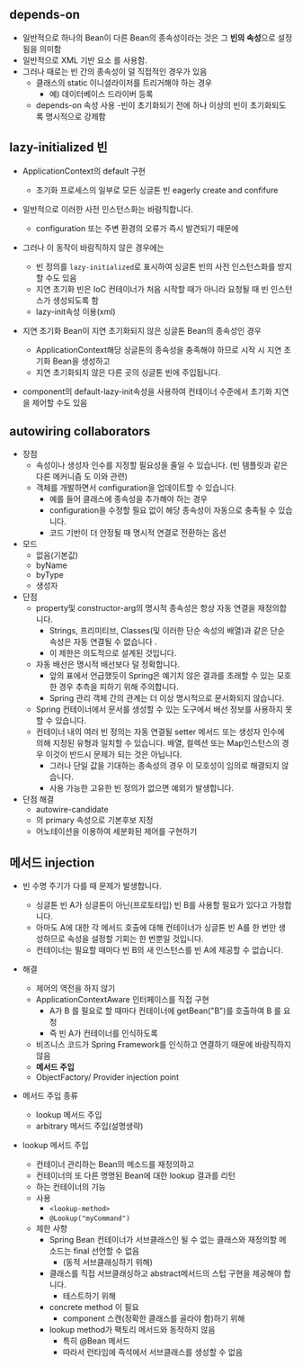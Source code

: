
## depends-on
- 일반적으로 하나의 Bean이 다른 Bean의 종속성이라는 것은 그 **빈의 속성**으로 설정됨을 의미함
- 일반적으로 XML 기반 <ref/> 요소 를 사용함. 
- 그러나 때로는 빈 간의 종속성이 덜 직접적인 경우가 있음
  - 클래스의 static 이니셜라이저를 트리거해야 하는 경우 
    - 예) 데이터베이스 드라이버 등록 
  - depends-on 속성 사용
    -빈이 초기화되기 전에 하나 이상의 빈이 초기화되도록 명시적으로 강제함

## lazy-initialized 빈
- ApplicationContext의 default 구현
  - 초기화 프로세스의 일부로 모든 싱글톤 빈 eagerly create and confifure 
- 일반적으로 이러한 사전 인스턴스화는 바람직합니다.
  - configuration 또는 주변 환경의 오류가 즉시 발견되기 때문에  
- 그러나 이 동작이 바람직하지 않은 경우에는 
  - 빈 정의를 `lazy-initialized`로 표시하여 싱글톤 빈의 사전 인스턴스화를 방지할 수도 있음 
  - 지연 초기화 빈은 IoC 컨테이너가 처음 시작할 때가 아니라 요청될 때 빈 인스턴스가 생성되도록 함
  - lazy-init속성 이용(xml)

- 지연 초기화 Bean이 지연 초기화되지 않은 싱글톤 Bean의 종속성인 경우 
  - ApplicationContext해당 싱글톤의 종속성을 충족해야 하므로 시작 시 지연 초기화 Bean을 생성하고
  - 지연 초기화되지 않은 다른 곳의 싱글톤 빈에 주입됩니다.

- component의 default-lazy-init속성을 사용하여 컨테이너 수준에서 초기화 지연을 제어할 수도 있음

## autowiring collaborators
- 장점
  - 속성이나 생성자 인수를 지정할 필요성을 줄일 수 있습니다. (빈 템플릿과 같은 다른 메커니즘 도 이와 관련)
  - 객체를 개발하면서 configuration을 업데이트할 수 있습니다. 
    - 예를 들어 클래스에 종속성을 추가해야 하는 경우 
    - configuration을 수정할 필요 없이 해당 종속성이 자동으로 충족될 수 있습니다. 
    - 코드 기반이 더 안정될 때 명시적 연결로 전환하는 옵션
- 모드
  - 없음(기본값)
  - byName
  - byType
  - 생성자
- 단점
  - property및 constructor-arg의  명시적 종속성은 항상 자동 연결을 재정의합니다. 
    - Strings, 프리미티브, Classes(및 이러한 단순 속성의 배열)과 같은 단순 속성은 자동 연결될 수 없습니다 . 
    - 이 제한은 의도적으로 설계된 것입니다.
  - 자동 배선은 명시적 배선보다 덜 정확합니다. 
    - 앞의 표에서 언급했듯이 Spring은 예기치 않은 결과를 초래할 수 있는 모호한 경우 추측을 피하기 위해 주의합니다. 
    - Spring 관리 객체 간의 관계는 더 이상 명시적으로 문서화되지 않습니다.
  - Spring 컨테이너에서 문서를 생성할 수 있는 도구에서 배선 정보를 사용하지 못할 수 있습니다.
  - 컨테이너 내의 여러 빈 정의는 자동 연결될 setter 메서드 또는 생성자 인수에 의해 지정된 유형과 일치할 수 있습니다. 배열, 컬렉션 또는 Map인스턴스의 경우 이것이 반드시 문제가 되는 것은 아닙니다. 
    - 그러나 단일 값을 기대하는 종속성의 경우 이 모호성이 임의로 해결되지 않습니다. 
    - 사용 가능한 고유한 빈 정의가 없으면 예외가 발생합니다. 
- 단점 해결
  - autowire-candidate
  - <bean> 의 primary 속성으로 기본후보 지정
  - 어노테이션을 이용하여 세분화된 제어를 구현하기
  
## 메서드 injection
- 빈 수명 주기가 다를 때 문제가 발생합니다. 
  - 싱글톤 빈 A가 싱글톤이 아닌(프로토타입) 빈 B를 사용할 필요가 있다고 가정합니다. 
  - 아마도 A에 대한 각 메서드 호출에 대해 컨테이너가 싱글톤 빈 A를 한 번만 생성하므로 속성을 설정할 기회는 한 번뿐일 것입니다. 
  - 컨테이너는 필요할 때마다 빈 B의 새 인스턴스를 빈 A에 제공할 수 없습니다.
- 해결
   - 제어의 역전을 하지 않기
    - ApplicationContextAware 인터페이스를 직접 구현
      - A가 B 를 필요로 할 때마다 컨테이너에 getBean("B")를 호출하여 B 를 요청
      - 즉 빈 A가 컨테이너를 인식하도록 
    - 비즈니스 코드가 Spring Framework를 인식하고 연결하기 때문에 바람직하지 않음
   - **메서드 주입**
   - ObjectFactory/ Provider injection point
  
- 메서드 주입 종류
  - lookup 메서드 주입
  - arbitrary 메서드 주입(설명생략)

- lookup 메서드 주입
  - 컨테이너 관리하는 Bean의 메소드를 재정의하고 
  - 컨테이너의 또 다른 명명된 Bean에 대한 lookup 결과를 리턴
  - 하는 컨테이너의 기능
  - 사용
    - `<lookup-method>`
    - `@Lookup("myCommand")`
  - 제한 사항
    - Spring Bean 컨테이너가 서브클래스인 될 수 없는 클래스와 재정의할 메소드는 final 선언할 수 없음
      - (동적 서브클래싱하기 위해)
    - 클래스를 직접 서브클래싱하고 abstract메서드의 스텁 구현을 제공해야 합니다.
      - 테스트하기 위해 
    - concrete method 이 필요
      - component 스캔(정확한 클래스를 골라야 함)하기 위해
    - lookup method가 팩토리 메서드와 동작하지 않음
      - 특히 @Bean 메서드
      - 따라서 런타임에 즉석에서 서브클래스를 생성할 수 없음
